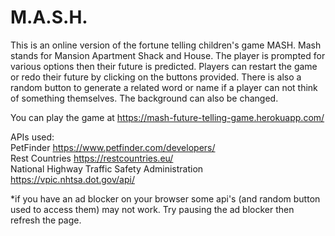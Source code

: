 # M.A.S.H.
This is an online version of the fortune telling children's game MASH. Mash stands for Mansion Apartment Shack and House. The player is prompted for various options then their future is predicted. Players can restart the game or redo their future by clicking on the buttons provided. There is also a random button to generate a related word or name if a player can not think of something themselves. The background can also be changed.

You can play the game at https://mash-future-telling-game.herokuapp.com/

APIs used: <br>
PetFinder https://www.petfinder.com/developers/ <br>
Rest Countries https://restcountries.eu/ <br>
National Highway Traffic Safety Administration https://vpic.nhtsa.dot.gov/api/ <br>

*if you have an ad blocker on your browser some api's (and random button used to access them) may not work. Try pausing the ad blocker then refresh the page.
